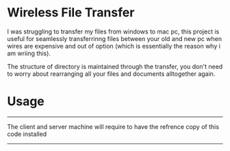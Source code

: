 # Wireless File Transfer

I was struggling to transfer my files from windows to mac pc, this project is useful for seamlessly transferrinng files between your old and new pc when wires are expensive and out of option (which is essentially the reason why i am wriing this).

The structure of directory is maintained through the transfer, you don't need to worry about rearranging all your files and documents alltogether again.


# Usage
---
The client and server machine will require to have the refrence copy of this code installed


---